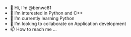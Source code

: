 - 👋 Hi, I’m @benwc81
- 👀 I’m interested in Python and C++
- 🌱 I’m currently learning Python
- 💞️ I’m looking to collaborate on Application development
- 📫 How to reach me ...

<!---
benwc81/benwc81 is a ✨ special ✨ repository because its `README.md` (this file) appears on your GitHub profile.
You can click the Preview link to take a look at your changes.
--->
